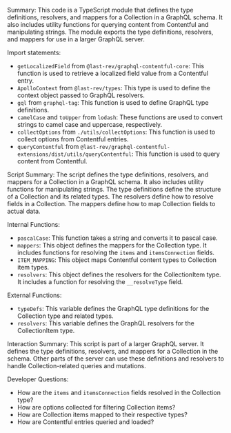 Summary:
This code is a TypeScript module that defines the type definitions, resolvers, and mappers for a Collection in a GraphQL schema. It also includes utility functions for querying content from Contentful and manipulating strings. The module exports the type definitions, resolvers, and mappers for use in a larger GraphQL server.

Import statements:
- `getLocalizedField` from `@last-rev/graphql-contentful-core`: This function is used to retrieve a localized field value from a Contentful entry.
- `ApolloContext` from `@last-rev/types`: This type is used to define the context object passed to GraphQL resolvers.
- `gql` from `graphql-tag`: This function is used to define GraphQL type definitions.
- `camelCase` and `toUpper` from `lodash`: These functions are used to convert strings to camel case and uppercase, respectively.
- `collectOptions` from `./utils/collectOptions`: This function is used to collect options from Contentful entries.
- `queryContentful` from `@last-rev/graphql-contentful-extensions/dist/utils/queryContentful`: This function is used to query content from Contentful.

Script Summary:
The script defines the type definitions, resolvers, and mappers for a Collection in a GraphQL schema. It also includes utility functions for manipulating strings. The type definitions define the structure of a Collection and its related types. The resolvers define how to resolve fields in a Collection. The mappers define how to map Collection fields to actual data.

Internal Functions:
- `pascalCase`: This function takes a string and converts it to pascal case.
- `mappers`: This object defines the mappers for the Collection type. It includes functions for resolving the `items` and `itemsConnection` fields.
- `ITEM_MAPPING`: This object maps Contentful content types to Collection item types.
- `resolvers`: This object defines the resolvers for the CollectionItem type. It includes a function for resolving the `__resolveType` field.

External Functions:
- `typeDefs`: This variable defines the GraphQL type definitions for the Collection type and related types.
- `resolvers`: This variable defines the GraphQL resolvers for the CollectionItem type.

Interaction Summary:
This script is part of a larger GraphQL server. It defines the type definitions, resolvers, and mappers for a Collection in the schema. Other parts of the server can use these definitions and resolvers to handle Collection-related queries and mutations.

Developer Questions:
- How are the `items` and `itemsConnection` fields resolved in the Collection type?
- How are options collected for filtering Collection items?
- How are Collection items mapped to their respective types?
- How are Contentful entries queried and loaded?
